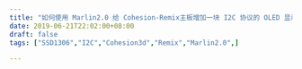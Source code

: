 ```yaml
---
title: "如何使用 Marlin2.0 给 Cohesion-Remix主板增加一块 I2C 协议的 OLED 显示屏"
date: 2019-06-21T22:02:00+08:00
draft: false
tags: ["SSD1306","I2C","Cohesion3d","Remix","Marlin2.0",]

---
```

